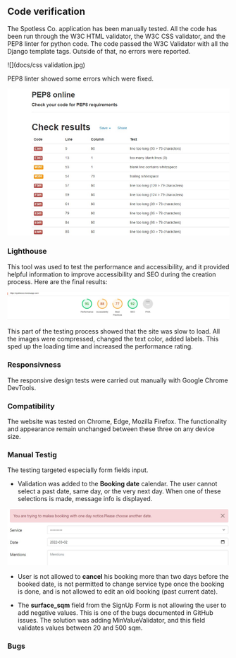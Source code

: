 ## Code verification

The Spotless Co. application has been manually tested. All the code has been run through the W3C HTML validator, the W3C CSS validator, and the PEP8 linter for python code. The code passed the W3C Validator with all the Django template tags. Outside of that, no errors were reported. 

![](docs/css validation.jpg)

PEP8 linter showed some errors which were fixed. 

![](docs/pep8-validation.jpg)


### Lighthouse 

This tool was used to test the performance and accessibility, and it provided helpful information to improve accessibility and SEO during the creation process. Here are the final results:

![](docs/lisghtgouse2.jpg)

This part of the testing process showed that the site was slow to load. All the images were compressed, changed the text color, added labels. This sped up the loading time and increased the performance rating.

### Responsivness

The responsive design tests were carried out manually with Google Chrome DevTools.

### Compatibility

The website was tested on Chrome, Edge, Mozilla Firefox. The functionality and appearance remain unchanged between these three on any device size.
### Manual Testig

The testing targeted especially form fields input. 

- Validation was added to the **Booking date** calendar. The user cannot select a past date, same day, or the very next day. When one of these selections is made, message info is displayed. 

![](docs/booking-date.jpg)

- User is not allowed to **cancel** his booking more than two days before the booked date, is not permitted to change service type once the booking is done, and is not allowed to edit an old booking (past current date).

- The **surface_sqm** field from the SignUp Form is not allowing the user to add negative values. This is one of the bugs documented in GitHub issues. The solution was adding MinValueValidator, and this field validates values between 20 and 500 sqm.

### Bugs 








